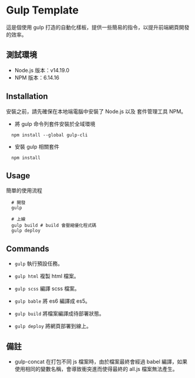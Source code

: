 # Gulp Template

這是個使用 gulp 打造的自動化樣板，提供一些簡易的指令，以提升前端網頁開發的效率。

## 測試環境

- Node.js 版本：v14.19.0
- NPM 版本：6.14.16

## Installation

安裝之前，請先確保在本地端電腦中安裝了 Node.js 以及 套件管理工具 NPM。

- 將 gulp 命令列套件安裝於全域環境

```shell
  npm install --global gulp-cli
```

- 安裝 gulp 相關套件

```shell
  npm install
```

## Usage

簡單的使用流程

```shell
  # 開發
  gulp

  # 上線
  gulp build # build 會壓縮優化程式碼
  gulp deploy
```

## Commands

- `gulp`
  執行預設任務。

- `gulp html`
  複製 html 檔案。

- `gulp scss`
  編譯 scss 檔案。

- `gulp bable`
  將 es6 編譯成 es5。

- `gulp build`
  將檔案編譯成待部署狀態。

- `gulp deploy`
  將網頁部署到線上。

## 備註

- gulp-concat 在打包不同 js 檔案時，由於檔案最終會經過 babel 編譯，如果使用相同的變數名稱，會導致衝突進而使得最終的 all.js 檔案無法產生。
